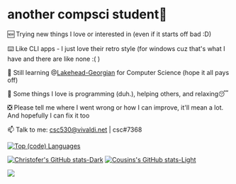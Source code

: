 # another compsci student🫠

🆕 Trying new things I love or interested in (even if it starts off bad :D)

⌨️ Like CLI apps - I just love their retro style (for windows cuz that's what I have and there are like none :( )

🌱 Still learning @[Lakehead-Georgian](https://www.lakeheadgeorgian.ca/programs/computer-science/) for Computer Science  (hope it all pays off)

💞️ Some things I love is programming (duh.), helping others, and relaxing😴

❎ Please tell me where I went wrong or how I can improve, it'll mean a lot. And hopefully I can fix it too

📫 Talk to me: csc530@vivaldi.net | csc#7368


[![Top (code) Languages](https://github-readme-stats.vercel.app/api/top-langs/?username=csc530&layout=compact&bg_color=90,242938,7395DF&text_color=fefefe)](https://github.com/anuraghazra/github-readme-stats)

[![Christofer's GitHub stats-Dark](https://github-readme-stats.vercel.app/api?username=csc530&show_icons=true&theme=blueberry#gh-dark-mode-only)](https://github.com/anuraghazra/github-readme-stats#gh-dark-mode-only)
[![Cousins's GitHub stats-Light](https://github-readme-stats.vercel.app/api?username=csc530&show_icons=true&theme=buefy#gh-light-mode-only)](https://github.com/anuraghazra/github-readme-stats#gh-light-mode-only)


<!---
csc530/csc530 is a ✨ special ✨ repository because its `README.md` (this file) appears on your GitHub profile.
You can click the Preview link to take a look at your changes.
--->
[![](https://visitcount.itsvg.in/api?id=csc530&label=Site%20Views&icon=5&pretty=true)](https://visitcount.itsvg.in)
